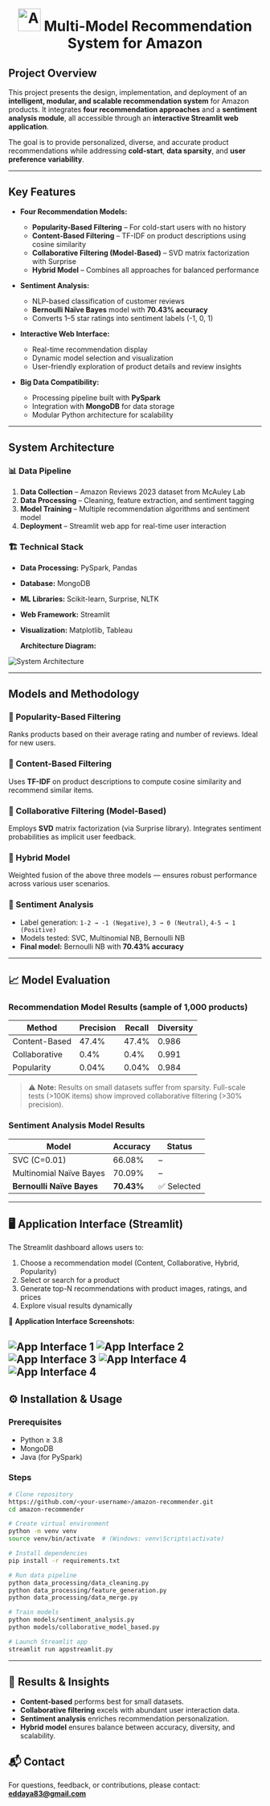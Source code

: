 
<h1 align="center">
  <img src="Images/amazon.png" alt="Amazon Logo" width="45" />
  Multi-Model Recommendation System for Amazon
</h1>


##  Project Overview
This project presents the design, implementation, and deployment of an **intelligent, modular, and scalable recommendation system** for Amazon products. It integrates **four recommendation approaches** and a **sentiment analysis module**, all accessible through an **interactive Streamlit web application**.

The goal is to provide personalized, diverse, and accurate product recommendations while addressing **cold-start**, **data sparsity**, and **user preference variability**.

---

##  Key Features
- **Four Recommendation Models:**
  - **Popularity-Based Filtering** – For cold-start users with no history
  - **Content-Based Filtering** – TF-IDF on product descriptions using cosine similarity
  - **Collaborative Filtering (Model-Based)** – SVD matrix factorization with Surprise
  - **Hybrid Model** – Combines all approaches for balanced performance

- **Sentiment Analysis:**
  - NLP-based classification of customer reviews
  - **Bernoulli Naïve Bayes** model with **70.43% accuracy**
  - Converts 1–5 star ratings into sentiment labels (-1, 0, 1)

- **Interactive Web Interface:**
  - Real-time recommendation display
  - Dynamic model selection and visualization
  - User-friendly exploration of product details and review insights

- **Big Data Compatibility:**
  - Processing pipeline built with **PySpark**
  - Integration with **MongoDB** for data storage
  - Modular Python architecture for scalability

---

##  System Architecture

### 📊 Data Pipeline
1. **Data Collection** – Amazon Reviews 2023 dataset from McAuley Lab
2. **Data Processing** – Cleaning, feature extraction, and sentiment tagging
3. **Model Training** – Multiple recommendation algorithms and sentiment model
4. **Deployment** – Streamlit web app for real-time user interaction

### 🏗️ Technical Stack
- **Data Processing:** PySpark, Pandas
- **Database:** MongoDB
- **ML Libraries:** Scikit-learn, Surprise, NLTK
- **Web Framework:** Streamlit
- **Visualization:** Matplotlib, Tableau

  **Architecture Diagram:**

![System Architecture](Images/architecture.png)

---

##  Models and Methodology

### 🔹 Popularity-Based Filtering
Ranks products based on their average rating and number of reviews. Ideal for new users.

### 🔹 Content-Based Filtering
Uses **TF-IDF** on product descriptions to compute cosine similarity and recommend similar items.

### 🔹 Collaborative Filtering (Model-Based)
Employs **SVD** matrix factorization (via Surprise library). Integrates sentiment probabilities as implicit user feedback.

### 🔹 Hybrid Model
Weighted fusion of the above three models — ensures robust performance across various user scenarios.

### 🔹 Sentiment Analysis
- Label generation: `1-2 → -1 (Negative)`, `3 → 0 (Neutral)`, `4-5 → 1 (Positive)`
- Models tested: SVC, Multinomial NB, Bernoulli NB
- **Final model:** Bernoulli NB with **70.43% accuracy**

---

## 📈 Model Evaluation

###  Recommendation Model Results (sample of 1,000 products)
| Method | Precision | Recall | Diversity |
|--------|-----------|--------|-----------|
| Content-Based | 47.4% | 47.4% | 0.986 |
| Collaborative | 0.4% | 0.4% | 0.991 |
| Popularity | 0.04% | 0.04% | 0.984 |

> ⚠️ **Note:** Results on small datasets suffer from sparsity. Full-scale tests (>100K items) show improved collaborative filtering (>30% precision).

###  Sentiment Analysis Model Results
| Model | Accuracy | Status |
|-------|----------|--------|
| SVC (C=0.01) | 66.08% | – |
| Multinomial Naïve Bayes | 70.09% | – |
| **Bernoulli Naïve Bayes** | **70.43%** | ✅ Selected |

---

## 🖥️ Application Interface (Streamlit)

The Streamlit dashboard allows users to:
1. Choose a recommendation model (Content, Collaborative, Hybrid, Popularity)
2. Select or search for a product
3. Generate top-N recommendations with product images, ratings, and prices
4. Explore visual results dynamically

📸 **Application Interface Screenshots:**  

![App Interface 1](Images/app1.png)
![App Interface 2](Images/app2.png)
![App Interface 3](Images/app3.png)
![App Interface 4](Images/app4.png)
![App Interface 4](Images/app5.png)
---

## ⚙️ Installation & Usage

### Prerequisites
- Python ≥ 3.8
- MongoDB
- Java (for PySpark)

### Steps
```bash
# Clone repository
https://github.com/<your-username>/amazon-recommender.git
cd amazon-recommender

# Create virtual environment
python -m venv venv
source venv/bin/activate  # (Windows: venv\Scripts\activate)

# Install dependencies
pip install -r requirements.txt

# Run data pipeline
python data_processing/data_cleaning.py
python data_processing/feature_generation.py
python data_processing/data_merge.py

# Train models
python models/sentiment_analysis.py
python models/collaborative_model_based.py

# Launch Streamlit app
streamlit run appstreamlit.py
```

---

## 🧾 Results & Insights
- **Content-based** performs best for small datasets.
- **Collaborative filtering** excels with abundant user interaction data.
- **Sentiment analysis** enriches recommendation personalization.
- **Hybrid model** ensures balance between accuracy, diversity, and scalability.








## 📬 Contact
For questions, feedback, or contributions, please contact: **eddaya83@gmail.com**


